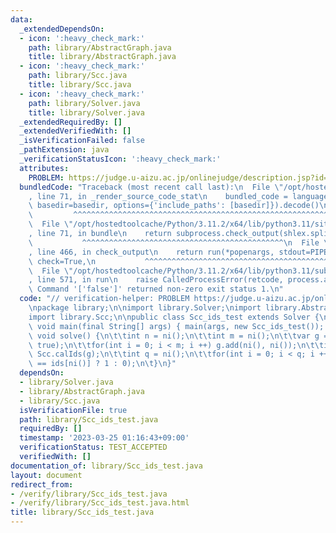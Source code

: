 ```yaml
---
data:
  _extendedDependsOn:
  - icon: ':heavy_check_mark:'
    path: library/AbstractGraph.java
    title: library/AbstractGraph.java
  - icon: ':heavy_check_mark:'
    path: library/Scc.java
    title: library/Scc.java
  - icon: ':heavy_check_mark:'
    path: library/Solver.java
    title: library/Solver.java
  _extendedRequiredBy: []
  _extendedVerifiedWith: []
  _isVerificationFailed: false
  _pathExtension: java
  _verificationStatusIcon: ':heavy_check_mark:'
  attributes:
    PROBLEM: https://judge.u-aizu.ac.jp/onlinejudge/description.jsp?id=GRL_3_C
  bundledCode: "Traceback (most recent call last):\n  File \"/opt/hostedtoolcache/Python/3.11.2/x64/lib/python3.11/site-packages/onlinejudge_verify/documentation/build.py\"\
    , line 71, in _render_source_code_stat\n    bundled_code = language.bundle(stat.path,\
    \ basedir=basedir, options={'include_paths': [basedir]}).decode()\n          \
    \         ^^^^^^^^^^^^^^^^^^^^^^^^^^^^^^^^^^^^^^^^^^^^^^^^^^^^^^^^^^^^^^^^^^^^^^^^^^^^^^^^^\n\
    \  File \"/opt/hostedtoolcache/Python/3.11.2/x64/lib/python3.11/site-packages/onlinejudge_verify/languages/user_defined.py\"\
    , line 71, in bundle\n    return subprocess.check_output(shlex.split(command))\n\
    \           ^^^^^^^^^^^^^^^^^^^^^^^^^^^^^^^^^^^^^^^^^^^^^\n  File \"/opt/hostedtoolcache/Python/3.11.2/x64/lib/python3.11/subprocess.py\"\
    , line 466, in check_output\n    return run(*popenargs, stdout=PIPE, timeout=timeout,\
    \ check=True,\n           ^^^^^^^^^^^^^^^^^^^^^^^^^^^^^^^^^^^^^^^^^^^^^^^^^^^^^^^^^\n\
    \  File \"/opt/hostedtoolcache/Python/3.11.2/x64/lib/python3.11/subprocess.py\"\
    , line 571, in run\n    raise CalledProcessError(retcode, process.args,\nsubprocess.CalledProcessError:\
    \ Command '['false']' returned non-zero exit status 1.\n"
  code: "// verification-helper: PROBLEM https://judge.u-aizu.ac.jp/onlinejudge/description.jsp?id=GRL_3_C\n\
    \npackage library;\n\nimport library.Solver;\nimport library.AbstractGraph;\n\
    import library.Scc;\n\npublic class Scc_ids_test extends Solver {\n\tpublic static\
    \ void main(final String[] args) { main(args, new Scc_ids_test()); }\n\n\tpublic\
    \ void solve() {\n\t\tint n = ni();\n\t\tint m = ni();\n\t\tvar g = new UnweightedListGraph(n,\
    \ true);\n\t\tfor(int i = 0; i < m; i ++) g.add(ni(), ni());\n\t\tint ids[] =\
    \ Scc.calIds(g);\n\t\tint q = ni();\n\t\tfor(int i = 0; i < q; i ++) prtln(ids[ni()]\
    \ == ids[ni()] ? 1 : 0);\n\t}\n}"
  dependsOn:
  - library/Solver.java
  - library/AbstractGraph.java
  - library/Scc.java
  isVerificationFile: true
  path: library/Scc_ids_test.java
  requiredBy: []
  timestamp: '2023-03-25 01:16:43+09:00'
  verificationStatus: TEST_ACCEPTED
  verifiedWith: []
documentation_of: library/Scc_ids_test.java
layout: document
redirect_from:
- /verify/library/Scc_ids_test.java
- /verify/library/Scc_ids_test.java.html
title: library/Scc_ids_test.java
---
```

